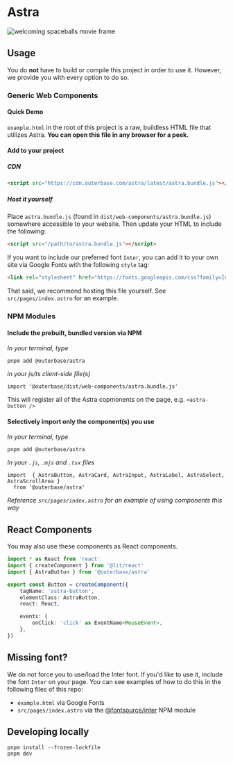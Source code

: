 # Astra

![welcoming spaceballs movie frame](https://static1.moviewebimages.com/wordpress/wp-content/uploads/article/8obJdqaaq4cDIkAFJqnL6NpwmemElk.jpg?q=50&fit=contain&w=1140&h=&dpr=1.5)

## Usage

You do **not** have to build or compile this project in order to use it.
However, we provide you with every option to do so.

### Generic Web Components

#### Quick Demo

`example.html` in the root of this project is a raw, buildless HTML file that utilizes Astra. **You can open this file in any browser for a peek.**

#### Add to your project

##### CDN

```html
<script src="https://cdn.outerbase.com/astra/latest/astra.bundle.js"></script>
```

##### Host it yourself

Place `astra.bundle.js` (found in `dist/web-components/astra.bundle.js`) somewhere accessible to your website. Then update your HTML to include the following:

```html
<script src="/path/to/astra.bundle.js"></script>
```

If you want to include our preferred font `Inter`, you can add it to your own site via Google Fonts with the following `style` tag:

```html
<link rel="stylesheet" href="https://fonts.googleapis.com/css?family=Inter:400,500,600,700&display=swap" />
```

That said, we recommend hosting this file yourself. See `src/pages/index.astro` for an example.

### NPM Modules

#### Include the prebuilt, bundled version via NPM

_In your terminal, type_

```
pnpm add @outerbase/astra
```

_in your js/ts client-side file(s)_

```
import '@outerbase/dist/web-components/astra.bundle.js'
```

This will register all of the Astra copmonents on the page, e.g. `<astra-button />`

#### Selectively import only the component(s) you use

_In your terminal, type_

```
pnpm add @outerbase/astra
```

_In your `.js`, `.mjs` and `.tsx` files_

```
import  { AstraButton, AstraCard, AstraInput, AstraLabel, AstraSelect, AstraScrollArea }
  from '@outerbase/astra'
```

_Reference `src/pages/index.astro` for an example of using components this way_

## React Components

You may also use these components as React components.

```ts
import * as React from 'react'
import { createComponent } from '@lit/react'
import { AstraButton } from '@outerbase/astra'

export const Button = createComponent({
    tagName: 'astra-button',
    elementClass: AstraButton,
    react: React,

    events: {
        onClick: 'click' as EventName<MouseEvent>,
    },
})
```

## Missing font?

We do not force you to use/load the Inter font. If you'd like to use it, include the font `Inter` on your page. You can see examples of how to do this in the following files of this repo:

-   `example.html` via Google Fonts
-   `src/pages/index.astro` via the [@fontsource/inter](https://www.npmjs.com/package/@fontsource/inter) NPM module

## Developing locally

```
pnpm install --frozen-lockfile
pnpm dev
```

